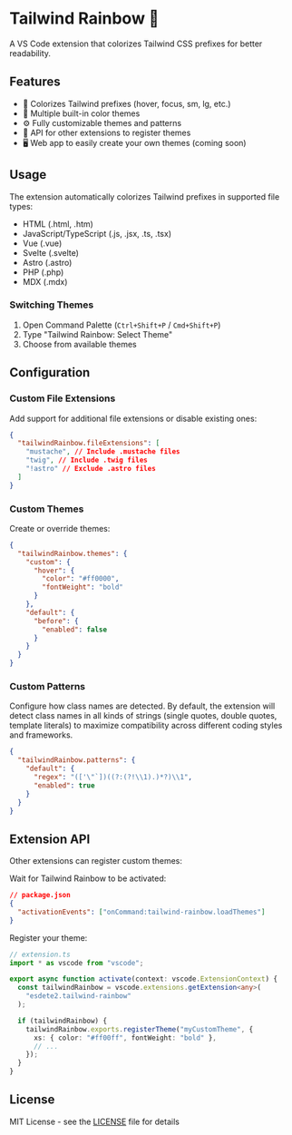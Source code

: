 # Tailwind Rainbow 🌈

A VS Code extension that colorizes Tailwind CSS prefixes for better readability.

## Features

- 🎨 Colorizes Tailwind prefixes (hover, focus, sm, lg, etc.)
- 🎯 Multiple built-in color themes
- ⚙️ Fully customizable themes and patterns
- 🔌 API for other extensions to register themes
- 🖥️ Web app to easily create your own themes (coming soon)

## Usage

The extension automatically colorizes Tailwind prefixes in supported file types:

- HTML (.html, .htm)
- JavaScript/TypeScript (.js, .jsx, .ts, .tsx)
- Vue (.vue)
- Svelte (.svelte)
- Astro (.astro)
- PHP (.php)
- MDX (.mdx)

### Switching Themes

1. Open Command Palette (`Ctrl+Shift+P` / `Cmd+Shift+P`)
2. Type "Tailwind Rainbow: Select Theme"
3. Choose from available themes

## Configuration

### Custom File Extensions

Add support for additional file extensions or disable existing ones:

```json
{
  "tailwindRainbow.fileExtensions": [
    "mustache", // Include .mustache files
    "twig", // Include .twig files
    "!astro" // Exclude .astro files
  ]
}
```

### Custom Themes

Create or override themes:

```json
{
  "tailwindRainbow.themes": {
    "custom": {
      "hover": {
        "color": "#ff0000",
        "fontWeight": "bold"
      }
    },
    "default": {
      "before": {
        "enabled": false
      }
    }
  }
}
```

### Custom Patterns

Configure how class names are detected. By default, the extension will detect class names in all kinds of strings (single quotes, double quotes, template literals) to maximize compatibility across different coding styles and frameworks.

```json
{
  "tailwindRainbow.patterns": {
    "default": {
      "regex": "(['\"`])((?:(?!\\1).)*?)\\1",
      "enabled": true
    }
  }
}
```

## Extension API

Other extensions can register custom themes:

Wait for Tailwind Rainbow to be activated:

```json
// package.json
{
  "activationEvents": ["onCommand:tailwind-rainbow.loadThemes"]
}
```

Register your theme:

```ts
// extension.ts
import * as vscode from "vscode";

export async function activate(context: vscode.ExtensionContext) {
  const tailwindRainbow = vscode.extensions.getExtension<any>(
    "esdete2.tailwind-rainbow"
  );

  if (tailwindRainbow) {
    tailwindRainbow.exports.registerTheme("myCustomTheme", {
      xs: { color: "#ff00ff", fontWeight: "bold" },
      // ...
    });
  }
}
```

## License

MIT License - see the [LICENSE](LICENSE) file for details
